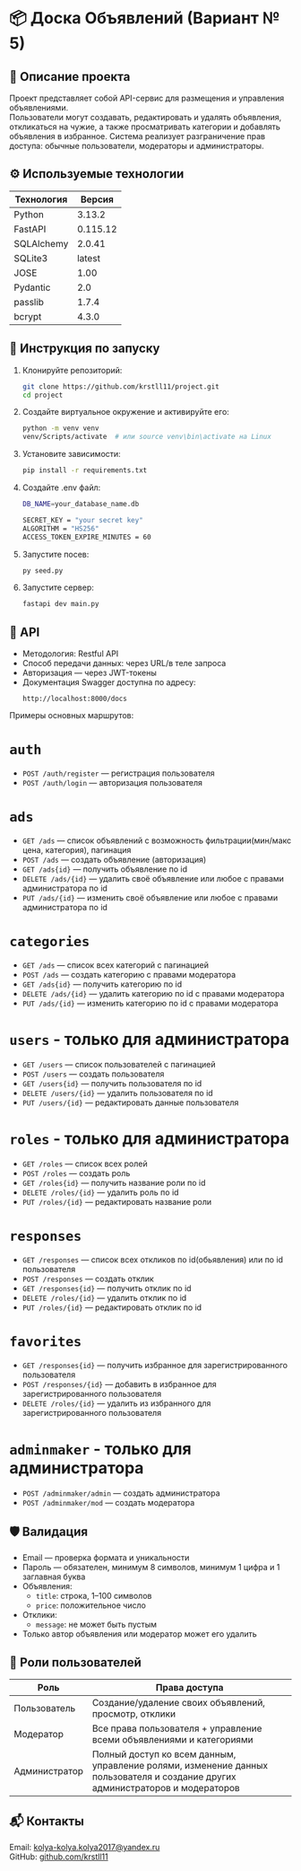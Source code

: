 # 📦 Доска Объявлений (Вариант № 5)

## 📘 Описание проекта

Проект представляет собой API-сервис для размещения и управления объявлениями.  
Пользователи могут создавать, редактировать и удалять объявления, откликаться на чужие, а также просматривать категории и добавлять объявления в избранное.
Система реализует разграничение прав доступа: обычные пользователи, модераторы и администраторы.

## ⚙️ Используемые технологии

| Технология       | Версия  |
|------------------|---------|
| Python           | 3.13.2  |
| FastAPI          | 0.115.12|
| SQLAlchemy       | 2.0.41  |
| SQLite3          | latest  |
| JOSE             | 1.00    |
| Pydantic         | 2.0     |
| passlib          | 1.7.4   |
| bcrypt           | 4.3.0   |

## 🚀 Инструкция по запуску

1. Клонируйте репозиторий:
   ```bash
   git clone https://github.com/krstll11/project.git
   cd project
   ```

2. Создайте виртуальное окружение и активируйте его:
   ```bash
   python -m venv venv
   venv/Scripts/activate  # или source venv\bin\activate на Linux
   ```
3. Установите зависимости:
   ```bash
   pip install -r requirements.txt
   ```
5. Создайте .env файл:
   ```bash
   DB_NAME=your_database_name.db

   SECRET_KEY = "your secret key"  
   ALGORITHM = "HS256"
   ACCESS_TOKEN_EXPIRE_MINUTES = 60
   ```

5. Запустите посев:
   ```bash
   py seed.py
   ```

6. Запустите сервер:
   ```bash
   fastapi dev main.py
   ```

## 🔌 API

- Методология: Restful API
- Способ передачи данных: через URL/в теле запроса
- Авторизация — через JWT-токены
- Документация Swagger доступна по адресу:
  ```
  http://localhost:8000/docs
  ```

Примеры основных маршрутов:
# `auth`
- `POST /auth/register` — регистрация пользователя
- `POST /auth/login` — авторизация пользователя
# `ads`
- `GET /ads` — список объявлений с возможность фильтрации(мин/макс цена, категория), пагинация
- `POST /ads` — создать объявление (авторизация)
- `GET /ads{id}` — получить объявление по id
- `DELETE /ads/{id}` — удалить своё объявление или любое с правами администратора по id
-  `PUT /ads/{id}` — изменить своё объявление или любое с правами администратора по id
# `categories`
- `GET /ads` — список всех категорий с пагинацией
- `POST /ads` — создать категорию с правами модератора
- `GET /ads{id}` — получить категорию по id 
- `DELETE /ads/{id}` — удалить категорию по id с правами модератора
-  `PUT /ads/{id}` — изменить категорию по id с правами модератора
# `users` - только для администратора
- `GET /users` — список пользователей с пагинацией
- `POST /users` — создать пользователя
- `GET /users{id}` — получить пользователя по id
- `DELETE /users/{id}` — удалить пользователя по id
-  `PUT /users/{id}` — редактировать данные пользователя
# `roles` - только для администратора
- `GET /roles` — список всех ролей
- `POST /roles` — создать роль
- `GET /roles{id}` — получить название роли по id
- `DELETE /roles/{id}` — удалить роль по id
-  `PUT /roles/{id}` — редактировать название роли
# `responses`
- `GET /responses` — список всех откликов по id(обьявления) или по id пользователя
- `POST /responses` — создать отклик
- `GET /responses{id}` — получить отклик по id
- `DELETE /roles/{id}` — удалить отклик по id
- `PUT /roles/{id}` — редактировать отклик по id
# `favorites`
- `GET /responses{id}` — получить избранное для зарегистрированного пользователя
- `POST /responses/{id}` — добавить в избранное для зарегистрированного пользователя
- `DELETE /roles/{id}` — удалить из избранного для зарегистрированного пользователя
# `adminmaker` - только для администратора
- `POST /adminmaker/admin` — создать администратора
- `POST /adminmaker/mod` — создать модератора


## 🛡️ Валидация

- Email — проверка формата и уникальности
- Пароль — обязателен, минимум 8 символов, минимум 1 цифра и 1 заглавная буква
- Объявления:
  - `title`: строка, 1–100 символов
  - `price`: положительное число
- Отклики:   
  - `message`: не может быть пустым
- Только автор объявления или модератор может его удалить

## 👤 Роли пользователей

| Роль          | Права доступа                                                                |
|---------------|-------------------------------------------------------------------------------|
| Пользователь  | Создание/удаление своих объявлений, просмотр, отклики                        |
| Модератор     | Все права пользователя + управление всеми объявлениями и категориями         |
| Администратор | Полный доступ ко всем данным, управление ролями, изменение данных пользователя и создание других администраторов и модераторов                            |

## 📬 Контакты
Email: kolya-kolya.kolya2017@yandex.ru       
GitHub: [github.com/krstll11](https://github.com/krstll11)
